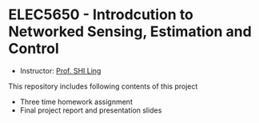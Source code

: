 # ELEC5650 - Introdcution to Networked Sensing, Estimation and Control

* Instructor: [Prof. SHI Ling](https://eesling.home.ece.ust.hk/)
 
 This repository includes following contents of this project
 * Three time homework assignment
 * Final project report and presentation slides